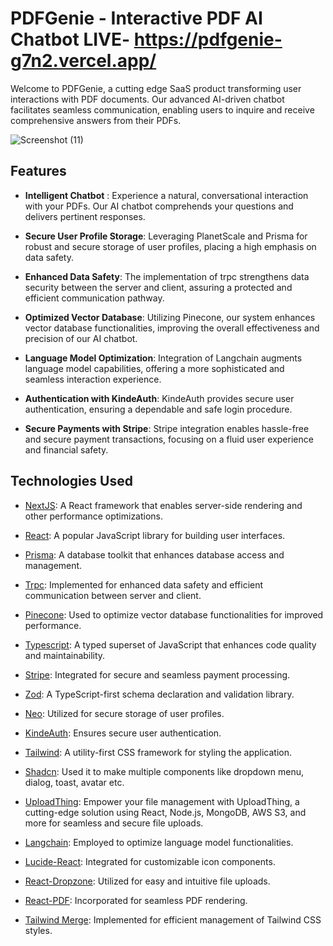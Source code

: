 # PDFGenie - Interactive PDF AI Chatbot LIVE- https://pdfgenie-g7n2.vercel.app/

Welcome to PDFGenie, a cutting edge SaaS product transforming user interactions with PDF documents. Our advanced AI-driven chatbot facilitates seamless communication, enabling users to inquire and receive comprehensive answers from their PDFs.

![Screenshot (11)](https://github.com/Omsoni06/pdfgenie/assets/92720665/92a41367-f4bb-425f-a789-82deeded7612)


## Features

- **Intelligent Chatbot** : Experience a natural, conversational interaction with your PDFs. Our AI chatbot comprehends your questions and delivers pertinent responses.

- **Secure User Profile Storage**: Leveraging PlanetScale and Prisma for robust and secure storage of user profiles, placing a high emphasis on data safety.

- **Enhanced Data Safety**: The implementation of trpc strengthens data security between the server and client, assuring a protected and efficient communication pathway.

- **Optimized Vector Database**: Utilizing Pinecone, our system enhances vector database functionalities, improving the overall effectiveness and precision of our AI chatbot.

- **Language Model Optimization**: Integration of Langchain augments language model capabilities, offering a more sophisticated and seamless interaction experience.

- **Authentication with KindeAuth**: KindeAuth provides secure user authentication, ensuring a dependable and safe login procedure.

- **Secure Payments with Stripe**: Stripe integration enables hassle-free and secure payment transactions, focusing on a fluid user experience and financial safety.

## Technologies Used

- [NextJS](https://nextjs.org/): A React framework that enables server-side rendering and other performance optimizations.

- [React](https://react.dev/): A popular JavaScript library for building user interfaces.

- [Prisma](https://www.prisma.io/): A database toolkit that enhances database access and management.

- [Trpc](https://trpc.io/): Implemented for enhanced data safety and efficient communication between server and client.

- [Pinecone](https://www.pinecone.io/): Used to optimize vector database functionalities for improved performance.

- [Typescript](https://www.typescriptlang.org/): A typed superset of JavaScript that enhances code quality and maintainability.

- [Stripe](https://stripe.com/en-in): Integrated for secure and seamless payment processing.

- [Zod](https://zod.dev/): A TypeScript-first schema declaration and validation library.

- [Neo](https://neon.tech/): Utilized for secure storage of user profiles.

- [KindeAuth](https://kinde.com/): Ensures secure user authentication.

- [Tailwind](https://tailwindcss.com/): A utility-first CSS framework for styling the application.

- [Shadcn](https://ui.shadcn.com/): Used it to make multiple components like dropdown menu, dialog, toast, avatar etc.

- [UploadThing](https://uploadthing.com/): Empower your file management with UploadThing, a cutting-edge solution using React, Node.js, MongoDB, AWS S3, and more for seamless and secure file uploads.

- [Langchain](https://www.langchain.com/): Employed to optimize language model functionalities.

- [Lucide-React](https://lucide.dev/): Integrated for customizable icon components.

- [React-Dropzone](https://react-dropzone.js.org/): Utilized for easy and intuitive file uploads.

- [React-PDF](https://react-pdf.org/): Incorporated for seamless PDF rendering.

- [Tailwind Merge](https://www.npmjs.com/package/tailwind-merge): Implemented for efficient management of Tailwind CSS styles.
